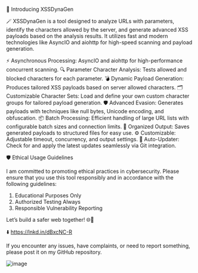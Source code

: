 🚀 Introducing XSSDynaGen

🪄 XSSDynaGen is a tool designed to analyze URLs with parameters, identify the characters allowed by the server, and generate advanced XSS payloads based on the analysis results. It utilizes fast and modern technologies like AsyncIO and aiohttp for high-speed scanning and payload generation.

⚡ Asynchronous Processing: AsyncIO and aiohttp for high-performance concurrent scanning.
🔍 Parameter Character Analysis: Tests allowed and blocked characters for each parameter.
💣 Dynamic Payload Generation: Produces tailored XSS payloads based on server allowed characters.
🗂️ Customizable Character Sets: Load and define your own custom character groups for tailored payload generation.
🛡️ Advanced Evasion: Generates payloads with techniques like null bytes, Unicode encoding, and obfuscation.
📦 Batch Processing: Efficient handling of large URL lists with configurable batch sizes and connection limits.
📝 Organized Output: Saves generated payloads to structured files for easy use.
⚙️ Customizable: Adjustable timeout, concurrency, and output settings.
🔄 Auto-Updater: Check for and apply the latest updates seamlessly via Git integration.

🛡️ Ethical Usage Guidelines

I am committed to promoting ethical practices in cybersecurity. Please ensure that you use this tool responsibly and in accordance with the following guidelines:

1) Educational Purposes Only
2) Authorized Testing Always
3) Responsible Vulnerability Reporting

Let’s build a safer web together! 🌐🔐

⬇️ https://lnkd.in/dBxcNC-R

If you encounter any issues, have complaints, or need to report something, please post it on my GitHub repository.

![image](https://github.com/user-attachments/assets/ee853ce0-b0ab-4f4e-83cc-a62b01f4fe5c)
